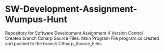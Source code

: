 # SW-Development-Assignment-Wumpus-Hunt
Repository for Software Development Assignment 4 Version Control
Created branch Csharp Source Files.
Main Program File program.cs created and pushed to the branch CSharp_Source_Files.
